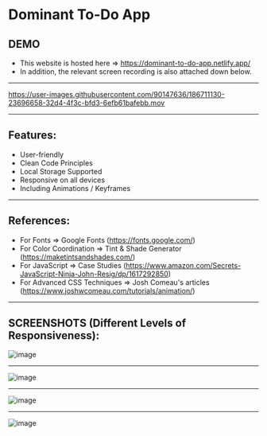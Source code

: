 
# Dominant To-Do App

## DEMO
- This website is hosted here => https://dominant-to-do-app.netlify.app/ 
- In addition, the relevant screen recording is also attached down below.

<hr>

https://user-images.githubusercontent.com/90147636/186711130-23696658-32d4-4f3c-bfd3-6efb61bafebb.mov


<hr>

## Features:
- User-friendly
- Clean Code Principles 
- Local Storage Supported
- Responsive on all devices
- Including Animations / Keyframes

<hr>

## References:
- For Fonts => Google Fonts (https://fonts.google.com/)
- For Color Coordination => Tint & Shade Generator (https://maketintsandshades.com/)
- For JavaScript => Case Studies (https://www.amazon.com/Secrets-JavaScript-Ninja-John-Resig/dp/1617292850)
- For Advanced CSS Techniques => Josh Comeau's articles (https://www.joshwcomeau.com/tutorials/animation/)

<hr>

## SCREENSHOTS (Different Levels of Responsiveness):

![image](https://user-images.githubusercontent.com/90147636/186716409-597cf569-c4ec-485e-afc1-32b541f0324c.png)

<hr>

![image](https://user-images.githubusercontent.com/90147636/186712586-ee96ae3e-738f-4ec7-ae5b-a01dd91385b6.png)

<hr>

![image](https://user-images.githubusercontent.com/90147636/186712016-9baee96a-d3c5-4588-85b8-b9c86c0f92d7.png)

<hr>

![image](https://user-images.githubusercontent.com/90147636/186712192-724c4c02-46ff-4ec1-b52f-24dffc8a5201.png)


